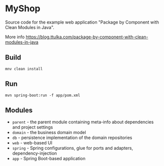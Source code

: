 # MyShop

Source code for the example web application "Package by Component with Clean Modules in Java".

More info https://blog.ttulka.com/package-by-component-with-clean-modules-in-java

## Build
```
mnv clean install
```

## Run
```
mvn spring-boot:run -f app/pom.xml
```

## Modules

- `parent`  - the parent module containing meta-info about dependencies and project settings
- `domain`  - the business domain model
- `db`      - persistence implementation of the domain repositories
- `web`     - web-based UI 
- `spring`  - Spring configurations, glue for ports and adapters, dependency-injection
- `app`     - Spring Boot-based application 
